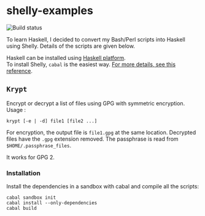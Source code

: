 shelly-examples
===============

![Build status](https://travis-ci.org/alexDarcy/shelly-examples.svg)

To learn Haskell, I decided to convert my Bash/Perl scripts into Haskell using
Shelly. Details of the scripts are given below.

Haskell can be installed using [Haskell platform](https://www.haskell.org/platform/).  
To install Shelly, `cabal` is the easiest way. [For more details, see this
reference](https://www.haskell.org/haskellwiki/Cabal-Install).

## `Krypt`

Encrypt or decrypt a list of files using GPG with symmetric encryption. Usage :

    krypt [-e | -d] file1 [file2 ...]

For encryption, the output file is `file1.gpg` at the same location. Decrypted
files have the `.gpg` extension removed.
The passphrase is read from `$HOME/.passphrase_files`. 

It works for GPG 2.

### Installation

Install the dependencies in a sandbox with cabal and compile all the scripts:

    cabal sandbox init
    cabal install --only-dependencies
    cabal build

